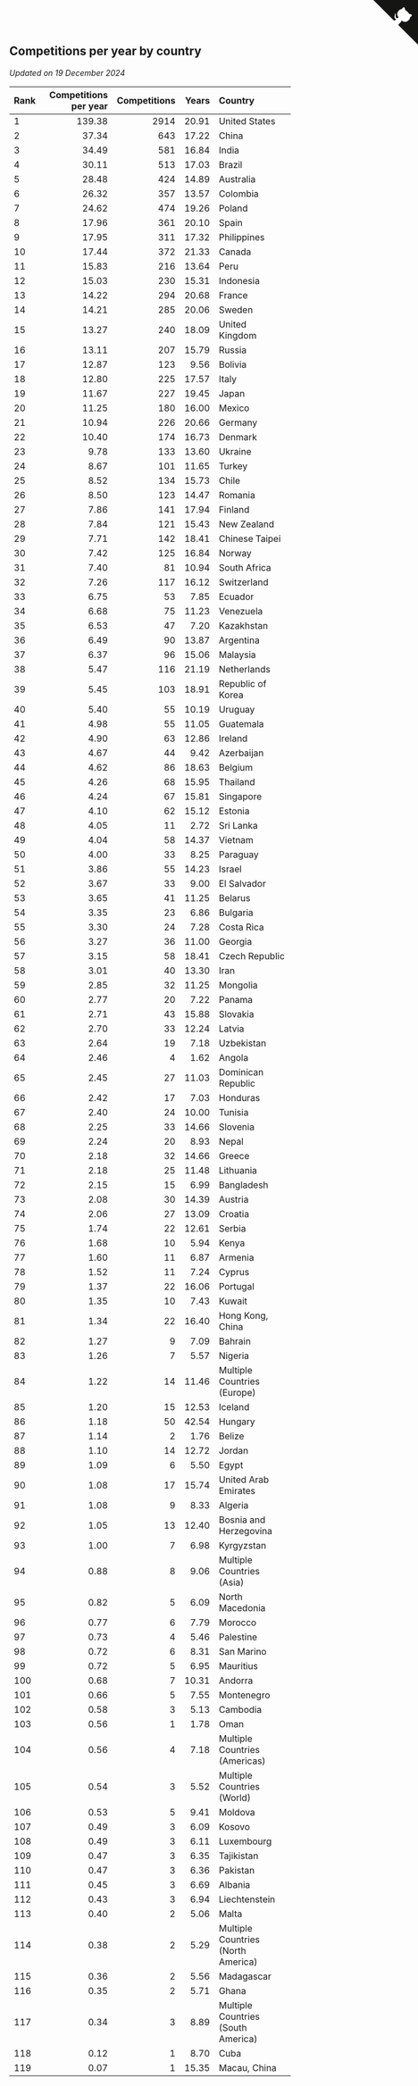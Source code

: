 ## Competitions per year by country

*Updated on 19 December 2024*

| Rank | Competitions per year | Competitions | Years | Country |
| :--- | ---: | ---: | ---: | :--- |
| 1 | 139.38 | 2914 | 20.91 | United States |
| 2 | 37.34 | 643 | 17.22 | China |
| 3 | 34.49 | 581 | 16.84 | India |
| 4 | 30.11 | 513 | 17.03 | Brazil |
| 5 | 28.48 | 424 | 14.89 | Australia |
| 6 | 26.32 | 357 | 13.57 | Colombia |
| 7 | 24.62 | 474 | 19.26 | Poland |
| 8 | 17.96 | 361 | 20.10 | Spain |
| 9 | 17.95 | 311 | 17.32 | Philippines |
| 10 | 17.44 | 372 | 21.33 | Canada |
| 11 | 15.83 | 216 | 13.64 | Peru |
| 12 | 15.03 | 230 | 15.31 | Indonesia |
| 13 | 14.22 | 294 | 20.68 | France |
| 14 | 14.21 | 285 | 20.06 | Sweden |
| 15 | 13.27 | 240 | 18.09 | United Kingdom |
| 16 | 13.11 | 207 | 15.79 | Russia |
| 17 | 12.87 | 123 | 9.56 | Bolivia |
| 18 | 12.80 | 225 | 17.57 | Italy |
| 19 | 11.67 | 227 | 19.45 | Japan |
| 20 | 11.25 | 180 | 16.00 | Mexico |
| 21 | 10.94 | 226 | 20.66 | Germany |
| 22 | 10.40 | 174 | 16.73 | Denmark |
| 23 | 9.78 | 133 | 13.60 | Ukraine |
| 24 | 8.67 | 101 | 11.65 | Turkey |
| 25 | 8.52 | 134 | 15.73 | Chile |
| 26 | 8.50 | 123 | 14.47 | Romania |
| 27 | 7.86 | 141 | 17.94 | Finland |
| 28 | 7.84 | 121 | 15.43 | New Zealand |
| 29 | 7.71 | 142 | 18.41 | Chinese Taipei |
| 30 | 7.42 | 125 | 16.84 | Norway |
| 31 | 7.40 | 81 | 10.94 | South Africa |
| 32 | 7.26 | 117 | 16.12 | Switzerland |
| 33 | 6.75 | 53 | 7.85 | Ecuador |
| 34 | 6.68 | 75 | 11.23 | Venezuela |
| 35 | 6.53 | 47 | 7.20 | Kazakhstan |
| 36 | 6.49 | 90 | 13.87 | Argentina |
| 37 | 6.37 | 96 | 15.06 | Malaysia |
| 38 | 5.47 | 116 | 21.19 | Netherlands |
| 39 | 5.45 | 103 | 18.91 | Republic of Korea |
| 40 | 5.40 | 55 | 10.19 | Uruguay |
| 41 | 4.98 | 55 | 11.05 | Guatemala |
| 42 | 4.90 | 63 | 12.86 | Ireland |
| 43 | 4.67 | 44 | 9.42 | Azerbaijan |
| 44 | 4.62 | 86 | 18.63 | Belgium |
| 45 | 4.26 | 68 | 15.95 | Thailand |
| 46 | 4.24 | 67 | 15.81 | Singapore |
| 47 | 4.10 | 62 | 15.12 | Estonia |
| 48 | 4.05 | 11 | 2.72 | Sri Lanka |
| 49 | 4.04 | 58 | 14.37 | Vietnam |
| 50 | 4.00 | 33 | 8.25 | Paraguay |
| 51 | 3.86 | 55 | 14.23 | Israel |
| 52 | 3.67 | 33 | 9.00 | El Salvador |
| 53 | 3.65 | 41 | 11.25 | Belarus |
| 54 | 3.35 | 23 | 6.86 | Bulgaria |
| 55 | 3.30 | 24 | 7.28 | Costa Rica |
| 56 | 3.27 | 36 | 11.00 | Georgia |
| 57 | 3.15 | 58 | 18.41 | Czech Republic |
| 58 | 3.01 | 40 | 13.30 | Iran |
| 59 | 2.85 | 32 | 11.25 | Mongolia |
| 60 | 2.77 | 20 | 7.22 | Panama |
| 61 | 2.71 | 43 | 15.88 | Slovakia |
| 62 | 2.70 | 33 | 12.24 | Latvia |
| 63 | 2.64 | 19 | 7.18 | Uzbekistan |
| 64 | 2.46 | 4 | 1.62 | Angola |
| 65 | 2.45 | 27 | 11.03 | Dominican Republic |
| 66 | 2.42 | 17 | 7.03 | Honduras |
| 67 | 2.40 | 24 | 10.00 | Tunisia |
| 68 | 2.25 | 33 | 14.66 | Slovenia |
| 69 | 2.24 | 20 | 8.93 | Nepal |
| 70 | 2.18 | 32 | 14.66 | Greece |
| 71 | 2.18 | 25 | 11.48 | Lithuania |
| 72 | 2.15 | 15 | 6.99 | Bangladesh |
| 73 | 2.08 | 30 | 14.39 | Austria |
| 74 | 2.06 | 27 | 13.09 | Croatia |
| 75 | 1.74 | 22 | 12.61 | Serbia |
| 76 | 1.68 | 10 | 5.94 | Kenya |
| 77 | 1.60 | 11 | 6.87 | Armenia |
| 78 | 1.52 | 11 | 7.24 | Cyprus |
| 79 | 1.37 | 22 | 16.06 | Portugal |
| 80 | 1.35 | 10 | 7.43 | Kuwait |
| 81 | 1.34 | 22 | 16.40 | Hong Kong, China |
| 82 | 1.27 | 9 | 7.09 | Bahrain |
| 83 | 1.26 | 7 | 5.57 | Nigeria |
| 84 | 1.22 | 14 | 11.46 | Multiple Countries (Europe) |
| 85 | 1.20 | 15 | 12.53 | Iceland |
| 86 | 1.18 | 50 | 42.54 | Hungary |
| 87 | 1.14 | 2 | 1.76 | Belize |
| 88 | 1.10 | 14 | 12.72 | Jordan |
| 89 | 1.09 | 6 | 5.50 | Egypt |
| 90 | 1.08 | 17 | 15.74 | United Arab Emirates |
| 91 | 1.08 | 9 | 8.33 | Algeria |
| 92 | 1.05 | 13 | 12.40 | Bosnia and Herzegovina |
| 93 | 1.00 | 7 | 6.98 | Kyrgyzstan |
| 94 | 0.88 | 8 | 9.06 | Multiple Countries (Asia) |
| 95 | 0.82 | 5 | 6.09 | North Macedonia |
| 96 | 0.77 | 6 | 7.79 | Morocco |
| 97 | 0.73 | 4 | 5.46 | Palestine |
| 98 | 0.72 | 6 | 8.31 | San Marino |
| 99 | 0.72 | 5 | 6.95 | Mauritius |
| 100 | 0.68 | 7 | 10.31 | Andorra |
| 101 | 0.66 | 5 | 7.55 | Montenegro |
| 102 | 0.58 | 3 | 5.13 | Cambodia |
| 103 | 0.56 | 1 | 1.78 | Oman |
| 104 | 0.56 | 4 | 7.18 | Multiple Countries (Americas) |
| 105 | 0.54 | 3 | 5.52 | Multiple Countries (World) |
| 106 | 0.53 | 5 | 9.41 | Moldova |
| 107 | 0.49 | 3 | 6.09 | Kosovo |
| 108 | 0.49 | 3 | 6.11 | Luxembourg |
| 109 | 0.47 | 3 | 6.35 | Tajikistan |
| 110 | 0.47 | 3 | 6.36 | Pakistan |
| 111 | 0.45 | 3 | 6.69 | Albania |
| 112 | 0.43 | 3 | 6.94 | Liechtenstein |
| 113 | 0.40 | 2 | 5.06 | Malta |
| 114 | 0.38 | 2 | 5.29 | Multiple Countries (North America) |
| 115 | 0.36 | 2 | 5.56 | Madagascar |
| 116 | 0.35 | 2 | 5.71 | Ghana |
| 117 | 0.34 | 3 | 8.89 | Multiple Countries (South America) |
| 118 | 0.12 | 1 | 8.70 | Cuba |
| 119 | 0.07 | 1 | 15.35 | Macau, China |


<a href="https://github.com/JustinTimeCuber/wca_statistics" class="github-corner" aria-label="View source on Github"><svg width="80" height="80" viewBox="0 0 250 250" style="fill:#151513; color:#fff; position: absolute; top: 0; border: 0; right: 0;" aria-hidden="true"><path d="M0,0 L115,115 L130,115 L142,142 L250,250 L250,0 Z"></path><path d="M128.3,109.0 C113.8,99.7 119.0,89.6 119.0,89.6 C122.0,82.7 120.5,78.6 120.5,78.6 C119.2,72.0 123.4,76.3 123.4,76.3 C127.3,80.9 125.5,87.3 125.5,87.3 C122.9,97.6 130.6,101.9 134.4,103.2" fill="currentColor" style="transform-origin: 130px 106px;" class="octo-arm"></path><path d="M115.0,115.0 C114.9,115.1 118.7,116.5 119.8,115.4 L133.7,101.6 C136.9,99.2 139.9,98.4 142.2,98.6 C133.8,88.0 127.5,74.4 143.8,58.0 C148.5,53.4 154.0,51.2 159.7,51.0 C160.3,49.4 163.2,43.6 171.4,40.1 C171.4,40.1 176.1,42.5 178.8,56.2 C183.1,58.6 187.2,61.8 190.9,65.4 C194.5,69.0 197.7,73.2 200.1,77.6 C213.8,80.2 216.3,84.9 216.3,84.9 C212.7,93.1 206.9,96.0 205.4,96.6 C205.1,102.4 203.0,107.8 198.3,112.5 C181.9,128.9 168.3,122.5 157.7,114.1 C157.9,116.9 156.7,120.9 152.7,124.9 L141.0,136.5 C139.8,137.7 141.6,141.9 141.8,141.8 Z" fill="currentColor" class="octo-body"></path></svg></a><style>.github-corner:hover .octo-arm{animation:octocat-wave 560ms ease-in-out}@keyframes octocat-wave{0%,100%{transform:rotate(0)}20%,60%{transform:rotate(-25deg)}40%,80%{transform:rotate(10deg)}}@media (max-width:500px){.github-corner:hover .octo-arm{animation:none}.github-corner .octo-arm{animation:octocat-wave 560ms ease-in-out}}</style>
